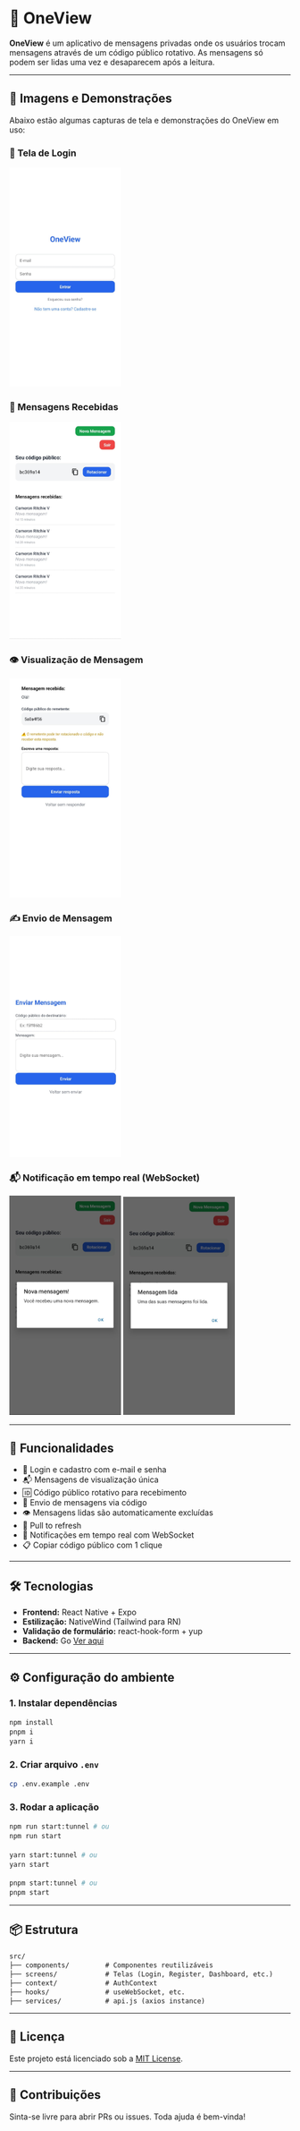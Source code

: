 # 📱 OneView

**OneView** é um aplicativo de mensagens privadas onde os usuários trocam mensagens através de um código público rotativo. As mensagens só podem ser lidas uma vez e desaparecem após a leitura.

---

## 📸 Imagens e Demonstrações

Abaixo estão algumas capturas de tela e demonstrações do OneView em uso:

### 🔐 Tela de Login
<img src="docs/screens/login.jpeg" width="200" />

### 📨 Mensagens Recebidas
<img src="docs/screens/dashboard.jpeg" width="200" />

### 👁️ Visualização de Mensagem
<img src="docs/screens/message-view.jpeg" width="200" />

### ✍️ Envio de Mensagem
<img src="docs/screens/send-message.jpeg" width="200" />

### 📬 Notificação em tempo real (WebSocket)
<img src="docs/screens/notification-receive.jpeg" width="200" />
<img src="docs/screens/notication-read.jpeg" width="200" />

---

## 🚀 Funcionalidades

- 🔐 Login e cadastro com e-mail e senha
- 📬 Mensagens de visualização única
- 🆔 Código público rotativo para recebimento
- 📨 Envio de mensagens via código
- 👁️ Mensagens lidas são automaticamente excluídas
- 🔁 Pull to refresh
- 🔔 Notificações em tempo real com WebSocket
- 📋 Copiar código público com 1 clique

---

## 🛠️ Tecnologias

- **Frontend:** React Native + Expo
- **Estilização:** NativeWind (Tailwind para RN)
- **Validação de formulário:** react-hook-form + yup
- **Backend:** Go [Ver aqui](http://github.com/willy-r/oneview-be)

---

## ⚙️ Configuração do ambiente

### 1. Instalar dependências

```bash
npm install
pnpm i
yarn i
```

### 2. Criar arquivo `.env`

```bash
cp .env.example .env
```

### 3. Rodar a aplicação

```bash
npm run start:tunnel # ou
npm run start

yarn start:tunnel # ou
yarn start

pnpm start:tunnel # ou
pnpm start
```

---

## 📦 Estrutura

```
src/
├── components/         # Componentes reutilizáveis
├── screens/            # Telas (Login, Register, Dashboard, etc.)
├── context/            # AuthContext
├── hooks/              # useWebSocket, etc.
├── services/           # api.js (axios instance)
```

---

## 📃 Licença

Este projeto está licenciado sob a [MIT License](LICENSE).

---

## 🙌 Contribuições

Sinta-se livre para abrir PRs ou issues. Toda ajuda é bem-vinda!
